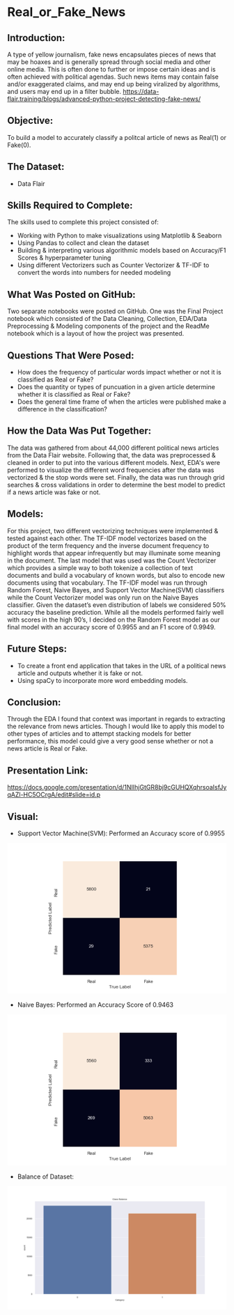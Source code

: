 # Real_or_Fake_News


## Introduction:

A type of yellow journalism, fake news encapsulates pieces of news that may be hoaxes and is generally spread through social media and other online media. This is often done to further or impose certain ideas and is often achieved with political agendas. Such news items may contain false and/or exaggerated claims, and may end up being viralized by algorithms, and users may end up in a filter bubble. 
https://data-flair.training/blogs/advanced-python-project-detecting-fake-news/

## Objective:
 
To build a model to accurately classify a politcal article of news as Real(1) or Fake(0).

## The Dataset:

* Data Flair

## Skills Required to Complete:

The skills used to complete this project consisted of:

* Working with Python to make visualizations using Matplotlib & Seaborn
* Using Pandas to collect and clean the dataset
* Building & interpreting various algorithmic models based on Accuracy/F1 Scores & hyperparameter tuning
* Using different Vectorizers such as Counter Vectorizer & TF-IDF to convert the words into numbers for needed modeling

## What Was Posted on GitHub:

Two separate notebooks were posted on GitHub. One was the Final Project notebook which consisted of the Data Cleaning, Collection, EDA/Data Preprocessing & Modeling components of the project and the ReadMe notebook which is a layout of how the project was presented.

## Questions That Were Posed:

* How does the frequency of particular words impact whether or not it is classified as Real or Fake?
* Does the quantity or types of puncuation in a given article determine whether it is classified as Real or Fake?
* Does the general time frame of when the articles were published make a difference in the classification?

## How the Data Was Put Together:

The data was gathered from about 44,000 different political news articles from the Data Flair website. Following that, the data was preprocessed & cleaned in order to put into the various different models. Next, EDA's were performed to visualize the different word frequencies after the data was vectorized & the stop words were set. Finally, the data was run through grid searches & cross validations in order to determine the best model to predict if a news article was fake or not.

## Models:

For this project, two different vectorizing techniques were implemented & tested against each other. The TF-IDF model vectorizes based on the product of the term frequency and the inverse document frequency to highlight words that appear infrequently but may illuminate some meaning in the document. The last model that was used was the Count Vectorizer which provides a simple way to both tokenize a collection of text documents and build a vocabulary of known words, but also to encode new documents using that vocabulary. The TF-IDF model was run through Random Forest, Naive Bayes, and Support Vector Machine(SVM) classifiers while the Count Vectorizer model was only run on the Naive Bayes classifier. Given the dataset’s even distribution of labels we considered 50% accuracy the baseline prediction. While all the models performed fairly well with scores in the high 90’s, I decided on the Random Forest model as our final model with an accuracy score of 0.9955 and an F1 score of 0.9949.

## Future Steps:

* To create a front end application that takes in the URL of a political news article and outputs whether it is fake or not.
* Using spaCy to incorporate more word embedding models.

## Conclusion:

Through the EDA I found that context was important in regards to extracting the relevance from news articles. Though I would like to apply this model to other types of articles and to attempt stacking models for better performance, this model could give a very good sense whether or not a news article is Real or Fake.

## Presentation Link:

https://docs.google.com/presentation/d/1NIIhjGtGR8bj9cGUHQXqhrsoaIsfJyqAZl-HC5OCrgA/edit#slide=id.p

## Visual:

* Support Vector Machine(SVM): Performed an Accuracy score of 0.9955

![Image](SVM_CM.png)


* Naive Bayes: Performed an Accuracy Score of 0.9463

![Image](NB_CM.png)


* Balance of Dataset:

![Image](Data_Balance.png)






